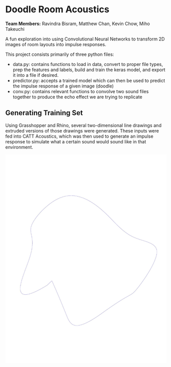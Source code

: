 # Doodle Room Acoustics
**Team Members:** Ravindra Bisram, Matthew Chan, Kevin Chow, Miho Takeuchi

A fun exploration into using Convolutional Neural Networks to transform 2D images of room layouts into impulse responses. 

This project consists primarily of three python files: 
- data.py: contains functions to load in data, convert to proper file types, prep the features and labels, build and train the keras model, and export it into a file if desired.
- predictor.py: accepts a trained model which can then be used to predict the impulse response of a given image (doodle)
- conv.py: contains relevant functions to convolve two sound files together to produce the echo effect we are trying to replicate

## Generating Training Set
Using Grasshopper and Rhino, several two-dimensional line drawings and extruded versions of those drawings were generated. These inputs were fed into CATT Acoustics, which was then used to generate an impulse response to simulate what a certain sound would sound like in that environment.	


![Sample image bcB17](/JPG/bcB17.jpg)
